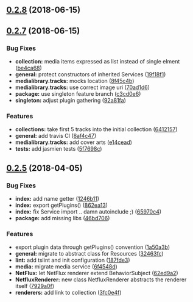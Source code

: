 <a name="0.2.8"></a>
## [0.2.8](https://github.com/wzr1337/rsi-plugins.media/compare/v0.2.7...v0.2.8) (2018-06-15)



<a name="0.2.7"></a>
## [0.2.7](https://github.com/wzr1337/rsi-plugins.media/compare/0.2.6...v0.2.7) (2018-06-15)


### Bug Fixes

* **collection:** media items expressed as list instead of single elment ([be4ca68](https://github.com/wzr1337/rsi-plugins.media/commit/be4ca68))
* **general:** protect constructors of inherited Services ([19f18f1](https://github.com/wzr1337/rsi-plugins.media/commit/19f18f1))
* **medialibrary.tracks:** mocks location ([8f45c4b](https://github.com/wzr1337/rsi-plugins.media/commit/8f45c4b))
* **medialibrary.tracks:** use correct image uri ([70ad1d6](https://github.com/wzr1337/rsi-plugins.media/commit/70ad1d6))
* **package:** use singleton feature branch ([c3cd0e6](https://github.com/wzr1337/rsi-plugins.media/commit/c3cd0e6))
* **singleton:** adjust plugin gathering ([92a81fa](https://github.com/wzr1337/rsi-plugins.media/commit/92a81fa))


### Features

* **collections:** take first 5 tracks into the initial collection ([6412157](https://github.com/wzr1337/rsi-plugins.media/commit/6412157))
* **general:** add travis CI ([8af4c47](https://github.com/wzr1337/rsi-plugins.media/commit/8af4c47))
* **medialibrary.tracks:** add cover arts ([e14cead](https://github.com/wzr1337/rsi-plugins.media/commit/e14cead))
* **tests:** add jasmien tests ([5f7698c](https://github.com/wzr1337/rsi-plugins.media/commit/5f7698c))



<a name="0.2.5"></a>
## [0.2.5](https://github.com/wzr1337/rsi-plugins.media/compare/0.2.4...0.2.5) (2018-04-05)


### Bug Fixes

* **index:** add name getter ([1246b11](https://github.com/wzr1337/rsi-plugins.media/commit/1246b11))
* **index:** export getPlugins() ([862ea13](https://github.com/wzr1337/rsi-plugins.media/commit/862ea13))
* **index:** fix Service import .. damn autoinclude ;) ([65970c4](https://github.com/wzr1337/rsi-plugins.media/commit/65970c4))
* **package:** add missing libs ([46bd706](https://github.com/wzr1337/rsi-plugins.media/commit/46bd706))


### Features

* export plugin data through getPlugins() convention ([1a50a3b](https://github.com/wzr1337/rsi-plugins.media/commit/1a50a3b))
* **general:** migrate to abstract class for Resources ([32463fc](https://github.com/wzr1337/rsi-plugins.media/commit/32463fc))
* **lint:** add tslint and init configuration ([187fde3](https://github.com/wzr1337/rsi-plugins.media/commit/187fde3))
* **media:** migrate media service ([6f4548d](https://github.com/wzr1337/rsi-plugins.media/commit/6f4548d))
* **NetFlux:** let NetFlux renderer extend BehaviorSubject ([62ed9a2](https://github.com/wzr1337/rsi-plugins.media/commit/62ed9a2))
* **NetfluxRenderer:** new class NetfluxRenderer abstracts the renderer itself ([7929a0f](https://github.com/wzr1337/rsi-plugins.media/commit/7929a0f))
* **renderers:** add link to collection ([3fc0e4f](https://github.com/wzr1337/rsi-plugins.media/commit/3fc0e4f))



